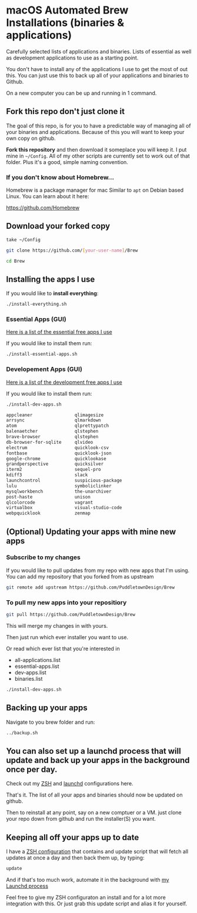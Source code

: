 # macOS Automated Brew Installations (binaries & applications)

Carefully selected lists of applications and binaries. Lists of essential as well as development applications to use as a starting point.

You don't have to install any of the applications I use to get the most of out this. You can just use this to back up all of your applications and binaries to Github.

On a new computer you can be up and running in 1 command.

## Fork this repo don't just clone it

The goal of this repo, is for you to have a predictable way of managing all of your binaries and applications. Because of this you will want to keep your own copy on github.

**Fork this repository** and then download it someplace you will keep it. I put mine in `~/Config`. All of my other scripts are currently set to work out of that folder. Plus it's a good, simple naming convention.

### If you don't know about Homebrew...

Homebrew is a package manager for mac Similar to `apt` on Debian based Linux. You can learn about it here:

<https://github.com/Homebrew>

## Download your forked copy

```bash
take ~/Config

git clone https://github.com/[your-user-name]/Brew

cd Brew
```

## Installing the apps I use

If you would like to **install everything**:

```bash
./install-everything.sh
```

### Essential Apps (GUI)

 [Here is a list of the essential free apps I use](https://raw.githubusercontent.com/PuddletownDesign/Brew/mac/essential-apps.list)

If you would like to install them run:

```bash
./install-essential-apps.sh
```

### Developement Apps (GUI)

[Here is a list of the development free apps I use](https://raw.githubusercontent.com/PuddletownDesign/Brew/mac/dev-apps.list)

If you would like to install them run:

```bash
./install-dev-apps.sh
```

```bash
appcleaner                qlimagesize
arrsync                   qlmarkdown
atom                      qlprettypatch
balenaetcher              qlstephen
brave-browser             qlstephen
db-browser-for-sqlite     qlvideo
electrum                  quicklook-csv
fontbase                  quicklook-json
google-chrome             quicklookase
grandperspective          quicksilver
iterm2                    sequel-pro
kdiff3                    slack
launchcontrol             suspicious-package
lulu                      symboliclinker
mysqlworkbench            the-unarchiver
post-haste                unison
qlcolorcode               vagrant
virtualbox                visual-studio-code
webpquicklook             zenmap
```

## (Optional) Updating your apps with mine new apps

### Subscribe to my changes

If you would like to pull updates from my repo with new apps that I'm using. You can add my repository that you forked from as upstream

```bash
git remote add upstream https://github.com/PuddletownDesign/Brew
```

### To pull my new apps into your repositiory

```bash
git pull https://github.com/PuddletownDesign/Brew
```

This will merge my changes in with yours.

Then just run which ever installer you want to use.

Or read which ever list that you're interested in

-   all-applications.list
-   essential-apps.list
-   dev-apps.list
-   binaries.list

```bash
./install-dev-apps.sh
```

## Backing up your apps

Navigate to you brew folder and run:

```bash
../backup.sh
```

## You can also set up a launchd process that will update and back up your apps in the background once per day.

Check out my [ZSH](https://github.com/PuddletownDesign/ZSH) and [launchd](https://github.com/PuddletownDesign/launchd) configurations here.

That's it. The list of all your apps and binaries should now be updated on github.

Then to reinstall at any point, say on a new comptuer or a VM. just clone your repo down from github and run the installer(S) you want.

## Keeping all off your apps up to date

I have a [ZSH configuration](https://github.com/PuddletownDesign/ZSH) that contains and update script that will fetch all updates at once a day and then back them up, by typing:

```bash
update
```

And if that's too much work, automate it in the background with [my Launchd process](https://github.com/PuddletownDesign/launchd)

Feel free to give my ZSH configuraton an install and for a lot more integration with this. Or just grab this update script and alias it for yourself.

